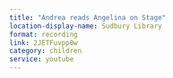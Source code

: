 ```yaml
---
title: "Andrea reads Angelina on Stage"
location-display-name: Sudbury Library
format: recording
link: 2JETFuvpp0w
category: children
service: youtube
---
```

